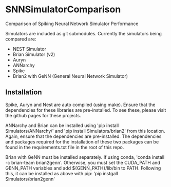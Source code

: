 # SNNSimulatorComparison
Comparison of Spiking Neural Network Simulator Performance

Simulators are included as git submodules.
Currently the simulators being compared are:
- NEST Simulator
- Brian Simulator (v2)
- Auryn
- ANNarchy
- Spike 
- Brian2 with GeNN (General Neural Network Simulator)

## Installation
Spike, Auryn and Nest are auto compiled (using make). Ensure that the dependencies for these libraries are pre-installed. To see these, please visit the github pages for these projects.

ANNarchy and Brian can be installed using 'pip install Simulators/ANNarchy/' and 'pip install Simulators/brian2' from this location. Again, ensure that the dependencies are pre-installed.
The dependencies and packages required for the installation of these two packages can be found in the requirements.txt file in the root of this repo.


Brian with GeNN must be installed separately. If using conda, 'conda install -c brian-team brian2genn'. Otherwise, you must set the CUDA\_PATH and GENN\_PATH variables and add ${GENN\_PATH}/lib/bin to PATH. Following this, it can be installed as above with pip: 'pip instgall Simulators/brian2genn'


